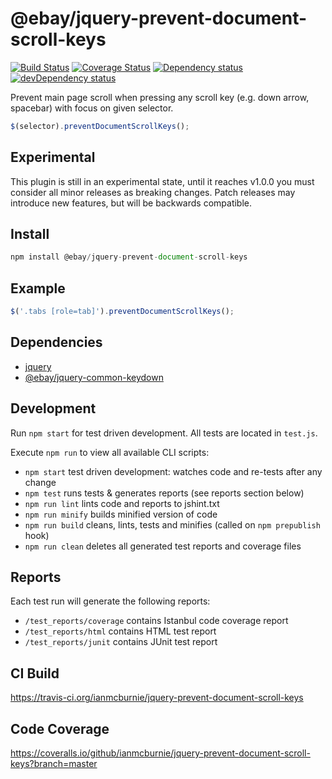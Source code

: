 # @ebay/jquery-prevent-document-scroll-keys

<p>
    <a href="https://travis-ci.org/ianmcburnie/jquery-prevent-document-scroll-keys"><img src="https://api.travis-ci.org/ianmcburnie/jquery-prevent-document-scroll-keys.svg?branch=master" alt="Build Status" /></a>
    <a href='https://coveralls.io/github/ianmcburnie/jquery-prevent-document-scroll-keys?branch=master'><img src='https://coveralls.io/repos/ianmcburnie/jquery-prevent-document-scroll-keys/badge.svg?branch=master&service=github' alt='Coverage Status' /></a>
    <a href="https://david-dm.org/ianmcburnie/jquery-prevent-document-scroll-keys"><img src="https://david-dm.org/ianmcburnie/jquery-prevent-document-scroll-keys.svg" alt="Dependency status" /></a>
    <a href="https://david-dm.org/ianmcburnie/jquery-prevent-document-scroll-keys#info=devDependencies"><img src="https://david-dm.org/ianmcburnie/jquery-prevent-document-scroll-keys/dev-status.svg" alt="devDependency status" /></a>
</p>

Prevent main page scroll when pressing any scroll key (e.g. down arrow, spacebar) with focus on given selector.

```js
$(selector).preventDocumentScrollKeys();
```

## Experimental

This plugin is still in an experimental state, until it reaches v1.0.0 you must consider all minor releases as breaking changes. Patch releases may introduce new features, but will be backwards compatible.

## Install

```js
npm install @ebay/jquery-prevent-document-scroll-keys
```

## Example

```js
$('.tabs [role=tab]').preventDocumentScrollKeys();
```

## Dependencies

* [jquery](https://jquery.com/)
* [@ebay/jquery-common-keydown](https://github.com/ianmcburnie/jquery-common-keydown)

## Development

Run `npm start` for test driven development. All tests are located in `test.js`.

Execute `npm run` to view all available CLI scripts:

* `npm start` test driven development: watches code and re-tests after any change
* `npm test` runs tests & generates reports (see reports section below)
* `npm run lint` lints code and reports to jshint.txt
* `npm run minify` builds minified version of code
* `npm run build` cleans, lints, tests and minifies (called on `npm prepublish` hook)
* `npm run clean` deletes all generated test reports and coverage files

## Reports

Each test run will generate the following reports:

* `/test_reports/coverage` contains Istanbul code coverage report
* `/test_reports/html` contains HTML test report
* `/test_reports/junit` contains JUnit test report

## CI Build

https://travis-ci.org/ianmcburnie/jquery-prevent-document-scroll-keys

## Code Coverage

https://coveralls.io/github/ianmcburnie/jquery-prevent-document-scroll-keys?branch=master
